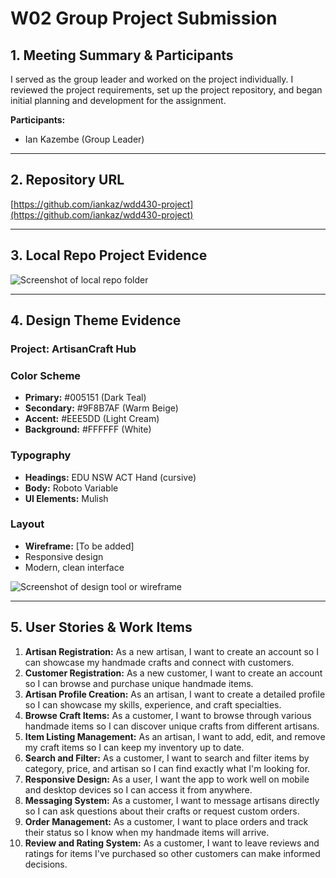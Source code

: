 # W02 Group Project Submission

## 1. Meeting Summary & Participants

I served as the group leader and worked on the project individually. I reviewed the project requirements, set up the project repository, and began initial planning and development for the assignment.

**Participants:**
- Ian Kazembe (Group Leader)

---

## 2. Repository URL

[https://github.com/iankaz/wdd430-project](https://github.com/iankaz/wdd430-project)

---

## 3. Local Repo Project Evidence

![Screenshot of local repo folder](./local-repo-screenshot.png)

---

## 4. Design Theme Evidence

### Project: ArtisanCraft Hub

### Color Scheme
- **Primary:** #005151 (Dark Teal)
- **Secondary:** #9F8B7AF (Warm Beige)
- **Accent:** #EEE5DD (Light Cream)
- **Background:** #FFFFFF (White)

### Typography
- **Headings:** EDU NSW ACT Hand (cursive)
- **Body:** Roboto Variable
- **UI Elements:** Mulish

### Layout
- **Wireframe:** [To be added]
- Responsive design
- Modern, clean interface

![Screenshot of design tool or wireframe](./design-theme-screenshot.png)

---

## 5. User Stories & Work Items

1. **Artisan Registration:** As a new artisan, I want to create an account so I can showcase my handmade crafts and connect with customers.
2. **Customer Registration:** As a new customer, I want to create an account so I can browse and purchase unique handmade items.
3. **Artisan Profile Creation:** As an artisan, I want to create a detailed profile so I can showcase my skills, experience, and craft specialties.
4. **Browse Craft Items:** As a customer, I want to browse through various handmade items so I can discover unique crafts from different artisans.
5. **Item Listing Management:** As an artisan, I want to add, edit, and remove my craft items so I can keep my inventory up to date.
6. **Search and Filter:** As a customer, I want to search and filter items by category, price, and artisan so I can find exactly what I'm looking for.
7. **Responsive Design:** As a user, I want the app to work well on mobile and desktop devices so I can access it from anywhere.
8. **Messaging System:** As a customer, I want to message artisans directly so I can ask questions about their crafts or request custom orders.
9. **Order Management:** As a customer, I want to place orders and track their status so I know when my handmade items will arrive.
10. **Review and Rating System:** As a customer, I want to leave reviews and ratings for items I've purchased so other customers can make informed decisions.